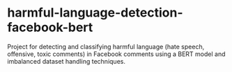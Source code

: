 # harmful-language-detection-facebook-bert
Project for detecting and classifying harmful language (hate speech, offensive, toxic comments) in Facebook comments using a BERT model and imbalanced dataset handling techniques.
